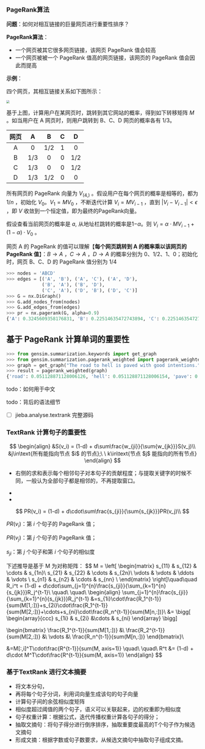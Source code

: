 ### PageRank算法

**问题**：如何对相互链接的巨量网页进行重要性排序？

**PageRank算法**：

- 一个网页被其它很多网页链接，该网页 PageRank 值会较高 
- 一个网页被被一个 PageRank 值高的网页链接，该网页的 PageRank 值会因此而提高 

**示例**：

四个网页，其相互链接关系如下图所示：

<img src="images/PageRank.png" style="zoom:48%;" />

基于上图，计算用户在某网页时，跳转到其它网站的概率，得到如下转移矩阵 $M$ 。如当用户在 A 网页时，则用户跳转到 B、C、D 网页的概率各有 1/3。

| 网页 |  A   |  B   |  C   |  D   |
| :--: | :--: | :--: | :--: | :--: |
|  A   |  0   | 1/2  |  1   |  0   |
|  B   | 1/3  |  0   |  0   | 1/2  |
|  C   | 1/3  |  0   |  0   | 1/2  |
|  D   | 1/3  | 1/2  |  0   |  0   |

所有网页的 PageRank 向量为 $V_{(4,)}$ 。假设用户在每个网页的概率是相等的，都为 $1/n$ ，初始化 $V_0$。$V_1 = MV_0$ ，不断迭代计算 $V_i = MV_{i-1}$ ，直到 $|V_i-V_{i-1}|<\epsilon$ ，即 $V$ 收敛到一个恒定值，即为最终的PageRank向量。

假设查看当前网页的概率是 *a*, 从地址栏跳转的概率是1−*α*。则 $V_i = \alpha\cdot MV_{i-1}+(1-\alpha)\cdot V_0$ 。

网页 A 的 PageRank 的值可以理解【**每个网页跳转到 A 的概率乘以该网页的 PageRank 值**】：$B\rightarrow A$ ，$C\rightarrow A$ ，$D\rightarrow A$ 的概率分别为 0、1/2、1、0；初始化时，网页 B、C、D 的 PageRank 值分别为 1/4

```python
>>> nodes = 'ABCD'
>>> edges = [('A', 'B'), ('A', 'C'), ('A', 'D'),
             ('B', 'A'), ('B', 'D'),
             ('C', 'A'), ('D', 'B'), ('D', 'C')]
>>> G = nx.DiGraph()
>>> G.add_nodes_from(nodes)
>>> G.add_edges_from(edges)
>>> pr = nx.pagerank(G, alpha=0.9)
{'A': 0.3245609358176831, 'B': 0.22514635472743894, 'C': 0.22514635472743894, 'D': 0.22514635472743894}
```





## 基于 PageRank 计算单词的重要性

```python
>>> from gensim.summarization.keywords import get_graph
>>> from gensim.summarization.pagerank_weighted import pagerank_weighted
>>> graph = get_graph("The road to hell is paved with good intentions.")
>>> result = pagerank_weighted(graph)
{'road': 0.051128871128006126, 'hell': 0.051128871128006154, 'pave': 0.05112887112800624, 'good': 0.7043285865317153, 'intent': 0.7043285865317152}
```

todo：如何用于中文

todo：背后的语法细节

- [ ] jieba.analyse.textrank 完整源码



### TextRank 计算句子的重要性

$$
\begin{align}
&S(v_i) = (1-d) + d\sum\frac{w_{ji}}{\sum{w_{jk}}}S(v_j)\\
&j\in\text{所有能指向节点 $i$ 的节点};\ \ k\in\text{节点 $j$ 能指向的所有节点}
\end{align}
$$

- 右侧的求和表示每个相邻句子对本句子的贡献程度；与提取关键字的时候不同，一般认为全部句子都是相邻的，不再提取窗口。
- 

- 

$$
PR(v_i) = (1-d) + d\cdot\sum\frac{s_{ji}}{\sum{s_{jk}}}PR(v_j)\\
$$

$PR(v_i)$：第 $i$ 个句子的 PageRank 值；

$PR(v_j)$：第 $j$ 个句子的 PageRank 值；

$s_{ji}$：第 $j$ 个句子和第 $i$ 个句子的相似度

下述推导是基于 M 为对称矩阵：
$$
M = 
\left[
\begin{matrix}
 s_{11}  & s_{12}  & \cdots & s_{1n}\\
 s_{21}  & s_{22}  & \cdots & s_{2n}\\
 \vdots & \vdots & \ddots & \vdots \\
 s_{n1}  & s_{n2}  & \cdots & s_{nn} \\
\end{matrix}
\right]\quad\quad 
R_i^t = (1-d) + d\cdot\sum_{j=1}^{n}\frac{s_{ji}}{\sum_{k=1}^{n}{s_{jk}}}R_j^{t-1}\\
\quad\\
\quad\\
\begin{align}
\sum_{j=1}^{n}\frac{s_{ji}}{\sum_{k=1}^{n}{s_{jk}}}R_j^{t-1}
&=s_{1i}\cdot\frac{R_1^{t-1}}{sum(M[1,:])}+s_{2i}\cdot\frac{R_1^{t-1}}{sum(M[2,:])}+\cdots+s_{ni}\cdot\frac{R_n^{t-1}}{sum(M[n,:])}\\
&=
  \bigg[
  \begin{array}{ccc}
   s_{1i} & s_{2i} &\cdots & s_{ni}
  \end{array}
  \bigg]
  
 
  \begin{bmatrix}
   \frac{R_1^{t-1}}{sum(M[1,:])} &\\ \frac{R_2^{t-1}}{sum(M[2,:])} &\\ \vdots &\\ \frac{R_n^{t-1}}{sum(M[n,:])}
  \end{bmatrix}\\
  
&=M[:,i]^T\cdot\frac{R^{t-1}}{sum(M, axis=1)}
\quad\\
\quad\\ 
R^t &= (1-d) + d\cdot M^T\cdot\frac{R^{t-1}}{sum(M, axis=1)} 
\end{align}
$$

### 基于TextRank 进行文本摘要

- 将文本分句，
- 再将每个句子分词，利用词向量生成该句的句子向量
- 计算句子间的余弦相似度矩阵
- 相似度超过阈值的两个句子，语义可以关联起来，边的权重即为相似度
- 句子权重计算：根据公式，迭代传播权重计算各句子的得分；
- 抽取文摘句：将句子得分进行倒序排序，抽取重要度最高的T个句子作为候选文摘句
- 形成文摘：根据字数或句子数要求，从候选文摘句中抽取句子组成文摘。